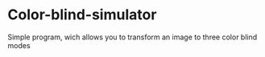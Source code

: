 # Color-blind-simulator
Simple program, wich allows you to transform an image to three color blind modes
